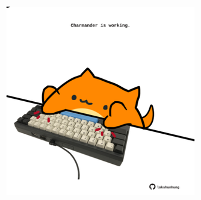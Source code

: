 <!-- built at 17/09/2021, 11:01:26 UTC -->
<p align="center">
  <img width="500" height="500" src="./ReadmeImage.svg">
</p>

